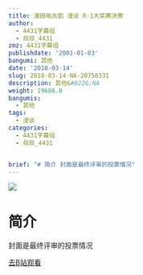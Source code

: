 ```yaml
---
title: 濱田祐太郎 漫谈 R-1大奖赛决赛
author:
  - 4431字幕组
  - 叔叔_4431
zmz: 4431字幕组
publishdate: '2001-01-03'
bangumi: 其他
date: '2018-03-14'
slug: 2018-03-14-NA-20750331
description: 其他&#8226;NA
weight: 19686.0
bangumis:
  - 其他
tags:
  - 漫谈
categories:
  - 4431字幕组
  - 叔叔_4431


brief: "# 简介 封面是最终评审的投票情况"
---
```

![](https://i.imgur.com/FfKLbb1.png)
# 简介  
封面是最终评审的投票情况  

[去B站观看](https://www.bilibili.com/video/av20750331/)
 
